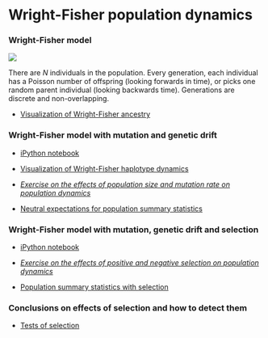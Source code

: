 # Wright-Fisher population dynamics

### Wright-Fisher model

![](images/wright_fisher.png)

There are *N* individuals in the population. Every generation, each individual has a Poisson number of offspring (looking forwards in time), or picks one random parent individual (looking backwards time). Generations are discrete and non-overlapping.

 * [Visualization of Wright-Fisher ancestry](http://bedford.io/projects/ancestry/)

### Wright-Fisher model with mutation and genetic drift

 * [iPython notebook](mutation-drift.ipynb)

 * [Visualization of Wright-Fisher haplotype dynamics](http://bedford.io/projects/haplotypes/)

 * [*Exercise on the effects of population size and mutation rate on population dynamics*](mutation-drift-exercise.md)

 * [Neutral expectations for population summary statistics](mutation-drift-statistics.md)

### Wright-Fisher model with mutation, genetic drift and selection

 * [iPython notebook](mutation-drift-selection.ipynb)

 * [*Exercise on the effects of positive and negative selection on population dynamics*](mutation-drift-selection-exercise.md)

 * [Population summary statistics with selection](mutation-drift-selection-statistics.md)

### Conclusions on effects of selection and how to detect them

 * [Tests of selection](tests-of-selection.html)
